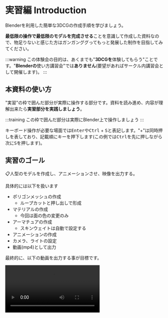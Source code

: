 # 実習編 Introduction

Blenderを利用した簡単な3DCGの作成手順を学びましょう。

**最低限の操作で最低限のモデルを完成させる**ことを意識して作成した資料なので、物足りないと感じた方はガンガンググってもっと発展した制作を目指してみてください。

:::warning
この体験会の目的は、あくまでも"**3DCGを**体験してもらう"ことです。"**Blenderの**使い方講習会"では**ありません**(要望があればサークル内講習会として開催します)。
:::

## 本資料の使い方

"実習"の枠で囲んだ部分が実際に操作する部分です。資料を読み進め、内容が理解出来たら**実習部分を実践しましょう**。

:::training
この枠で囲んだ部分は実際にBlender上で操作しましょう
:::

キーボード操作が必要な場面では<kbd>Enter</kbd>や<kbd>Ctrl</kbd> + <kbd>S</kbd>と表記します。"+"は同時押しを表しており、記載順にキーを押下します(この例では<kbd>Ctrl</kbd>を先に押しながら次に<kbd>S</kbd>を押します)。

## 実習のゴール

:clipboard:人型のモデルを作成し、アニメーションさせ、映像を出力する。

具体的には以下を扱います

- ポリゴンメッシュの作成
  - ループカットと押し出しで形成
- マテリアルの作成
  - 今回は面の色の変更のみ
- アーマチュアの作成
  - スキンウェイトは自動で設定する
- アニメーションの作成
- カメラ、ライトの設定
- 動画(mp4)として出力

最終的に、以下の動画を出力する事が目標です。

<video controls loop>
    <source src="/videos/goal.mp4"
            type="video/mp4">
    Sorry, your browser doesn't support embedded videos.
</video>
